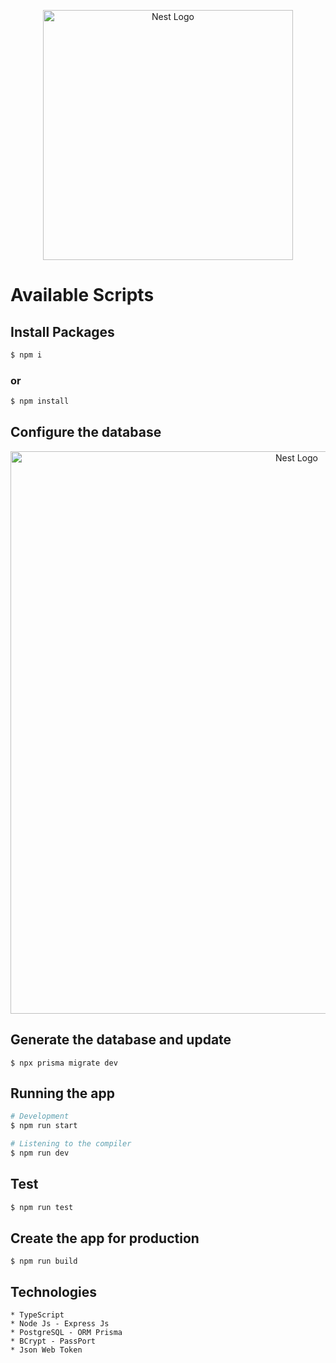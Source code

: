 <p align="center">
  <a href="https://expressjs.com/" target="blank"><img src="https://qualitapps.com/wp-content/uploads/2023/02/102.png" width="400" alt="Nest Logo" /></a>
</p>

# Available Scripts

## Install Packages

```bash
$ npm i
```

### or

```bash
$ npm install
```

## Configure the database


<p align="center">
  <a href="https://www.prisma.io/docs/concepts/database-connectors/postgresql#arguments" target="blank"><img src="https://www.prisma.io/docs/static/13ad9000b9d57ac66c16fabcad9e08b7/42cbc/postgresql-connection-string.png" width="900" alt="Nest Logo" /></a>
</p>



## Generate the database and update
```
$ npx prisma migrate dev
```

## Running the app
```bash
# Development
$ npm run start

# Listening to the compiler
$ npm run dev
```
## Test
```bash
$ npm run test
```

## Create the app for production
```
$ npm run build
```

## Technologies
```
* TypeScript
* Node Js - Express Js
* PostgreSQL - ORM Prisma
* BCrypt - PassPort
* Json Web Token
```

